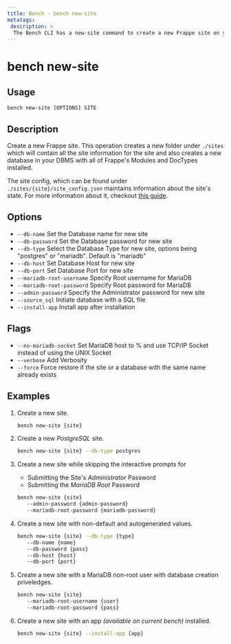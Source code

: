 ```yaml
---
title: Bench - bench new-site
metatags:
 description: >
  The Bench CLI has a new-site command to create a new Frappe site on your bench.
---
```


# bench new-site

## Usage

    bench new-site [OPTIONS] SITE

## Description

Create a new Frappe site. This operation creates a new folder under `./sites`
which will contain all the site information for the site and also creates a new
database in your DBMS with all of Frappe's Modules and DocTypes installed.

The site config, which can be found under `./sites/{site}/site_config.json`
maintains information about the site's state. For more information about it,
checkout [this guide](/docs/user/en/guides/basics/site_config).

## Options

 - `--db-name` Set the Database name for new site
 - `--db-password` Set the Database password for new site
 - `--db-type` Select the Database Type for new site, options being "postgres"
   or "mariadb". Default is "mariadb"
 - `--db-host` Set Database Host for new site
 - `--db-port` Set Database Port for new site
 - `--mariadb-root-username` Specify Root username for MariaDB
 - `--mariadb-root-password` Specify Root password for MariaDB
 - `--admin-password` Specify the Administrator password for new site
 - `--source_sql` Initiate database with a SQL file
 - `--install-app` Install app after installation

## Flags

 - `--no-mariadb-socket` Set MariaDB host to % and use TCP/IP Socket instead of
   using the UNIX Socket
 - `--verbose` Add Verbosity
 - `--force` Force restore if the site or a database with the same name already
   exists

## Examples

1. Create a new site.

   ```bash
   bench new-site {site}
   ```

1. Create a new *PostgreSQL* site.

   ```bash
   bench new-site {site} --db-type postgres
   ```

1. Create a new site while skipping the interactive prompts for
   - Submitting the Site's *Administrator* Password
   - Submitting the *MariaDB Root* Password

   ```bash
   bench new-site {site}
      --admin-password {admin-password}
      --mariadb-root-password {mariadb-password}
   ```

1. Create a new site with non-default and autogenerated values.

   ```bash
   bench new-site {site} --db-type {type}
      --db-name {name}
      --db-password {pass}
      --db-host {host}
      --db-port {port}
   ```

1. Create a new site with a MariaDB non-root user with database creation
   priveledges.

   ```bash
   bench new-site {site}
      --mariadb-root-username {user}
      --mariadb-root-password {pass}
   ```

1. Create a new site with an app *(available on current bench)* installed.

   ```bash
   bench new-site {site} --install-app {app}
   ```

